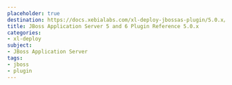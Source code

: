 ```yaml
---
placeholder: true
destination: https://docs.xebialabs.com/xl-deploy-jbossas-plugin/5.0.x/jbossPluginManual.html
title: JBoss Application Server 5 and 6 Plugin Reference 5.0.x
categories:
- xl-deploy
subject:
- JBoss Application Server
tags:
- jboss
- plugin
---
```

